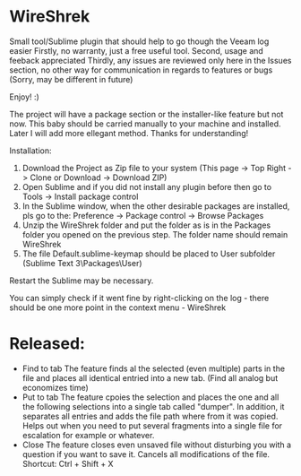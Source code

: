 # WireShrek
Small tool/Sublime plugin that should help to go though the Veeam log easier
Firstly, no warranty, just a free useful tool.
Second, usage and feeback appreciated
Thirdly, any issues are reviewed only here in the Issues section, no other way for communication in regards to features or bugs
(Sorry, may be different in future)

Enjoy! :)

The project will have a package section or the installer-like feature but not now.
This baby should be carried manually to your machine and installed. Later I will add more ellegant method.
Thanks for understanding!

Installation:
1. Download the Project as Zip file to your system (This page -> Top Right -> Clone or Download -> Download ZIP)
2. Open Sublime and if you did not install any plugin before then go to Tools -> Install package control
3. In the Sublime window, when the other desirable packages are installed, pls go to the:
Preference -> Package control -> Browse Packages
4. Unzip the WireShrek folder and put the folder as is in the Packages folder you opened on the previous step.
The folder name should remain WireShrek
5. The file Default.sublime-keymap should be placed to User subfolder (Sublime Text 3\Packages\User)

Restart the Sublime may be necessary.

You can simply check if it went fine by right-clicking on the log - there should be one more point in the context menu - WireShrek

# Released:
- Find to tab
The feature finds al the selected (even multiple) parts in the file and places all identical entried into a new tab. (Find all analog but economizes time)
- Put to tab
The feature cpoies the selection and places the one and all the following selections into a single tab called "dumper".
In addition, it separates all entries and adds the file path where from it was copied. Helps out when you need to put  several fragments into a single file for escalation for example or whatever.
- Close 
The feature closes even unsaved file without disturbing you with a question if you want to save it. Cancels all modifications of the file. Shortcut: Ctrl + Shift + X



